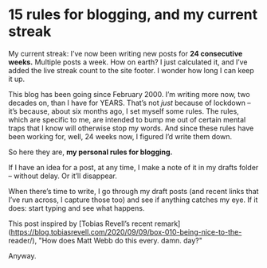 # 15 rules for blogging, and my current streak

My current streak: I’ve now been writing new posts for **24 consecutive
weeks.** Multiple posts a week. How on earth? I just calculated it, and I’ve
added the live streak count to the site footer. I wonder how long I can keep
it up.

This blog has been going since February 2000. I’m writing more now, two
decades on, than I have for YEARS. That’s not _just_ because of lockdown –
it’s because, about six months ago, I set myself some rules. The rules, which
are specific to me, are intended to bump me out of certain mental traps that I
know will otherwise stop my words. And since these rules have been working
for, well, 24 weeks now, I figured I’d write them down.

So here they are, **my personal rules for blogging.**

If I have an idea for a post, at any time, I make a note of it in my drafts
folder – without delay. Or it’ll disappear.

When there’s time to write, I go through my draft posts (and recent links that
I’ve run across, I capture those too) and see if anything catches my eye. If
it does: start typing and see what happens.

This post inspired by [Tobias Revell’s recent
remark](https://blog.tobiasrevell.com/2020/09/09/box-010-being-nice-to-the-
reader/), "How does Matt Webb do this every. damn. day?"

Anyway.
